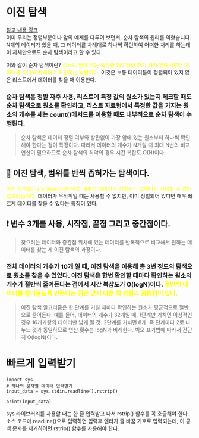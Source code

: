 # 이진 탐색

[참고 내용 링크](https://youtube.com/playlist?list=PLRx0vPvlEmdAghTr5mXQxGpHjWqSz0dgC)<br>
이미 우리는 정렬부분이나 앞의 예제를 다루어 보면서, 순차 탐색의 원리를 익혔습니다. N개의 데이터가 있을 때, 그 데이터를 차례대로 하나씩 확인하여 어떠한 처리를 하는데 이 자체만으로도 순차 탐색이라고 할 수 있다.

이와 같이 순차 탐색이란? <span style="color:yellow"> 리스트 안에 있는 특정한 데이터를 찾기 위해 앞에서부터 데이터를 하나씩 차례대로 확인하는 방법이다.</span>
이것은 보통 데이터들이 정렬되어 있지 않은 리스트에서 데이터를 찾을 때 이용한다.

### 순차 탐색은 정말 자주 사용, 리스트에 특정 값의 원소가 있는지 체크할 때도 순차 탐색으로 원소를 확인하고, 리스트 자료형에서 특정한 값을 가지는 원소의 개수를 세는 count()메서드를 이용할 때도 내부적으로 순차 탐색이 수행된다.

> 순차 탐색은 데이터 정렬 여부와 상관없이 가장 앞에 있는 원소부터 하나씩 확인해야 한다는 점이 특징이다. 따라서 데이터의 개수가 N개일 때 최대 N번의 비교 연산이 필요하므로 순차 탐색의 최악의 경우 시간 복잡도 O(N)이다.

## 📌 이진 탐색, 범위를 반씩 좁혀가는 탐색이다.

<span style="color:yellow">이진 탐색(Binary Search)는 배열 내부의 데이터가 정렬되어 있어야만 사용할 수 있는 알고리즘이다.</span> 데이터가 무작위일 때는 사용할 수 없지만, 이미 정렬되어 있다면 매우 빠르게 데이터를 찾을 수 있다는 특징이 있다.

## ❗️ 변수 3개를 사용, 시작점, 끝점 그리고 중간점이다.

> 찾으려는 데이터와 중간점 위치에 있는 데이터를 반복적으로 비교해서 원하는 데이터를 찾는 게 이진 탐색의 과정이다.

### 전체 데이터의 개수가 10개 일 때, 이진 탐색을 이용해 총 3번 정도의 탐색으로 원소를 찾을 수 있었다. 이진 탐색은 한번 확인할 때마다 확인하는 원소의 개수가 절반씩 줄어든다는 점에서 시간 복잡도가 O(logN)이다. <span style="color:yellow"> 절반씩 데이터를 줄어들도록 만든다는 점은 앞서 다툰 퀵 정렬과 공통점이 있다.</span>

> 이진 탐색 알고리즘은 한 단계를 거칠 때마다 확인하는 원소가 평균적으로 절반으로 줄어든다. 예를 들어, 데이터의 개수가 32개일 때, 1단계만 거치면 이상적인 경우 16개가량의 데이터만 남게 될 것. 2단계를 거치면 8개. 즉 단계마다 2로 나누느 것과 동일하므로 연산 횟수는 logN과 비례한다. 빅오 표기법에 따라서 간단히 O(logN)이다.

# 빠르게 입력받기

```
import sys
# 하나의 문자열 데이터 입력받기
input_data = sys.stdin.readline().rstrip()

print(input_data)
```

sys 라이브러리를 사용할 때는 한 줄 입력받고 나서 rstrip() 함수를 꼭 호출해야 한다. 소스 코드에 readline()으로 입력하면 입력후 엔터가 줄 바꿈 기호로 입력되는데, 이 공백 문자를 제거하려면 rstrip() 함수를 사용해야 한다.
